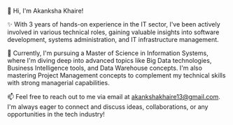👋 Hi, I'm Akanksha Khaire!

✨ With 3 years of hands-on experience in the IT sector, I've been actively involved in various technical roles, gaining valuable insights into software development, systems administration, and IT infrastructure management.

🌱 Currently, I'm pursuing a Master of Science in Information Systems, where I'm diving deep into advanced topics like Big Data technologies, Business Intelligence tools, and Data Warehouse concepts. I'm also mastering Project Management concepts to complement my technical skills with strong managerial capabilities.

📫 Feel free to reach out to me via email at akankshakhaire13@gmail.com. I'm always eager to connect and discuss ideas, collaborations, or any opportunities in the tech industry!

